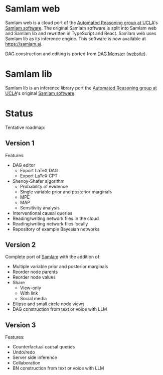 # SamIam web

SamIam web is a cloud port of the [Automated Reasoning group at UCLA](http://reasoning.cs.ucla.edu/)'s [SamIam software](http://reasoning.cs.ucla.edu/samiam). The original SamIam software is split into SamIam web and SamIam lib and rewritten in TypeScript and React. SamIam web uses SamIam lib as its inference engine. This software is now available at https://samiam.ai.

DAG construction and editing is ported from [DAG Monster](https://github.com/kenmueller/dagger) ([website](https://dag.monster)).

# SamIam lib

SamIam lib is an inference library port the [Automated Reasoning group at UCLA](http://reasoning.cs.ucla.edu/)'s original [SamIam software](http://reasoning.cs.ucla.edu/samiam).

# Status

Tentative roadmap:

## Version 1

Features:

- DAG editor
  - Export LaTeX DAG
  - Export LaTeX CPT
- Shenoy-Shafer algorithm
  - Probability of evidence
  - Single variable prior and posterior marginals
  - MPE
  - MAP
  - Sensitivity analysis
- Interventional causal queries
- Reading/writing network files in the cloud
- Reading/writing network files locally
- Repository of example Bayesian networks

## Version 2

Complete port of [SamIam](https://github.com/uclareasoning/SamIam) with the addition of:

- Multiple variable prior and posterior marginals
- Reorder node parents
- Reorder node values
- Share
  - View-only
  - With link
  - Social media
- Ellipse and small circle node views
- DAG construction from text or voice with LLM

## Version 3

Features:

- Counterfactual causal queries
- Undo/redo
- Server side inference
- Collaboration
- BN construction from text or voice with LLM
